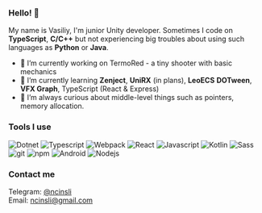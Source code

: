 ### Hello! 👋

My name is Vasiliy, 
I'm junior Unity developer. Sometimes I code on **TypeScript**, **C/C++** but
not experiencing big troubles about using such languages as **Python** or **Java**. 

- 🔭 I’m currently working on TermoRed - a tiny shooter with basic mechanics 
- 🌱 I’m currently learning **Zenject**, **UniRX** (in plans), **LeoECS** **DOTween**, **VFX Graph**, TypeScript (React & Express)
- 👯 I’m always curious about middle-level things such as pointers, memory allocation.


<h3>Tools I use</h3>
<p>
  <img alt="Dotnet" src="https://img.shields.io/badge/-Dotnet-986AD0?style=flat-square&logo=dotnet&logoColor=white" />
  <img alt="Typescript" src="https://img.shields.io/badge/-Typescript-007ACC?style=flat-square&logo=typescript&logoColor=white" />
  <img alt="Webpack" src="https://img.shields.io/badge/-Webpack-8DD6F9?style=flat-square&logo=webpack&logoColor=white" />
  <img alt="React" src="https://img.shields.io/badge/-React-45b8d8?style=flat-square&logo=react&logoColor=white" />
  <img alt="Javascript" src="https://img.shields.io/badge/-Javascript-EFD927?style=flat-square&logo=javascript&logoColor=white" /> 
  <img alt="Kotlin" src="https://img.shields.io/badge/-Kotlin-796BDA?style=flat-square&logo=kotlin&logoColor=white" />
  <img alt="Sass" src="https://img.shields.io/badge/-Sass-CC6699?style=flat-square&logo=sass&logoColor=white" />
  <img alt="git" src="https://img.shields.io/badge/-Git-F05032?style=flat-square&logo=git&logoColor=white" />
  <img alt="npm" src="https://img.shields.io/badge/-NPM-CB3837?style=flat-square&logo=npm&logoColor=white" />
  <img alt="Android" src="https://img.shields.io/badge/-Android-63D07F?style=flat-square&logo=android&logoColor=white" />
  <img alt="Nodejs" src="https://img.shields.io/badge/-Nodejs-43853d?style=flat-square&logo=Node.js&logoColor=white" />
</p>
  
<h3>Contact me</h3>

Telegram: <a href = "https://t.me/ncinsli"> @ncinsli </a>   
Email: ncinsli@gmail.com

<br> <br>

<p>

  <!--   <img alt="Unity" src="https://cdn.domestika.org/c_fill,dpr_auto,f_auto,h_1200,pg_1,t_base_params,w_1200/v1641570264/blog-post-covers/000/002/158/2158-original.jpg?1641570264" height=100 /> -->
<!--   <img alt="Zenject" src="https://pbs.twimg.com/profile_images/1379491996763574272/kJBWq3T4_400x400.jpg" height=100 /> -->
<!--   <img alt="UniRX" src="https://assetstorev1-prd-cdn.unity3d.com/key-image/409e7382-0cd2-4236-b9a0-dbffe049d122.jpg" height=100 /> -->
<!--   <img alt="AR Foundation" src="https://images1.russianblogs.com/218/cb/cba2f1134e3d161f3e7d2a5b20b3a64a.JPEG" height=100 /> -->
<!--   <img alt="DOTween" src="https://user-images.githubusercontent.com/56553344/177145028-a6dccd58-dbf6-4181-a5d5-f9a7d159bc2d.png" height=100 /> -->
</p>
